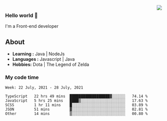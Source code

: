 <img align='right' src="https://github-readme-stats.vercel.app/api?username=jumodada&show_icons=true&theme=vue">

### Hello world 👋

I'm a Front-end developer 
    
## About
-  **Learning :** Java | NodeJs
-  **Languages :** Javascript | Java
-  **Hobbies:** Dota | The Legend of Zelda

### My code time

<!--START_SECTION:waka-->
```text
Week: 22 July, 2021 - 28 July, 2021

TypeScript   22 hrs 49 mins  ██████████████████▓░░░░░░   74.14 % 
JavaScript   5 hrs 25 mins   ████▒░░░░░░░░░░░░░░░░░░░░   17.63 % 
SCSS         1 hr 11 mins    █░░░░░░░░░░░░░░░░░░░░░░░░   03.89 % 
JSON         51 mins         ▓░░░░░░░░░░░░░░░░░░░░░░░░   02.81 % 
Other        14 mins         ▒░░░░░░░░░░░░░░░░░░░░░░░░   00.80 % 
```
<!--END_SECTION:waka-->
